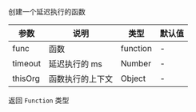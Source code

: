 创建一个延迟执行的函数

| 参数 | 说明 | 类型 | 默认值 |
| --- | --- | --- | --- |
| func | 函数 | function | - |
| timeout | 延迟执行的 ms | Number | - |
| thisOrg | 函数执行的上下文 | Object | - |

返回 `Function` 类型 
